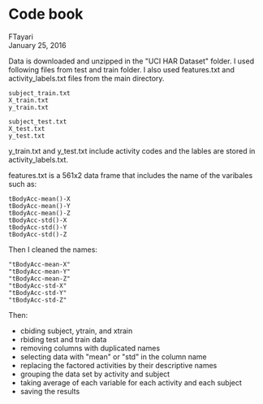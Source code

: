 # Code book
FTayari  
January 25, 2016  

Data is downloaded and unzipped in the "UCI HAR Dataset" folder. 
I used following files from test and train folder.
I also used features.txt and activity_labels.txt files from the main directory.

```{}
subject_train.txt
X_train.txt
y_train.txt

subject_test.txt
X_test.txt
y_test.txt
```

y_train.txt and y_test.txt include activity codes and the lables are stored in activity_labels.txt.

features.txt is a 561x2 data frame that includes the name of the varibales such as: 
```{}
tBodyAcc-mean()-X 
tBodyAcc-mean()-Y 
tBodyAcc-mean()-Z 
tBodyAcc-std()-X 
tBodyAcc-std()-Y  
tBodyAcc-std()-Z
```

Then I cleaned the names:
```{}
"tBodyAcc-mean-X" 
"tBodyAcc-mean-Y" 
"tBodyAcc-mean-Z" 
"tBodyAcc-std-X" 
"tBodyAcc-std-Y"  
"tBodyAcc-std-Z" 
```

Then:

* cbiding subject, ytrain, and xtrain
* rbiding test and train data
* removing columns with duplicated names
* selecting data with "mean" or "std" in the column name 
* replacing the factored activities by their descriptive names
* grouping the data set by activity and subject
* taking average of each variable for each activity and each subject
* saving the results
